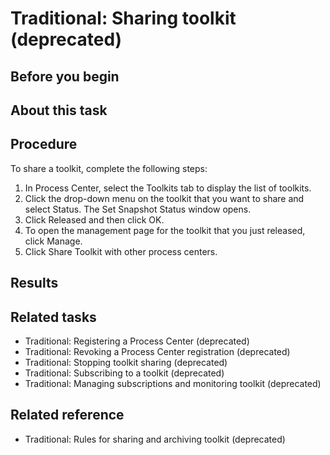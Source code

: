 # Traditional: Sharing toolkit (deprecated)

## Before you begin

## About this task

## Procedure

To share a toolkit, complete the following steps:

1. In Process Center, select
the Toolkits tab to display the list of toolkits.
2. Click the drop-down menu on the toolkit that you want to
share and select Status. The Set
Snapshot Status window opens.
3. Click Released and then click OK.
4. To open the management page for the toolkit that you just
released, click Manage.
5. Click Share Toolkit with other process centers.

## Results

## Related tasks

- Traditional: Registering a Process Center (deprecated)
- Traditional: Revoking a Process Center registration (deprecated)
- Traditional: Stopping toolkit sharing (deprecated)
- Traditional: Subscribing to a toolkit (deprecated)
- Traditional: Managing subscriptions and monitoring toolkit (deprecated)

## Related reference

- Traditional: Rules for sharing and archiving toolkit (deprecated)
